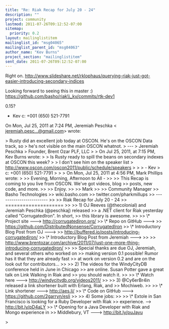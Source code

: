 ```yaml
---
title: "Re: Riak Recap for July 20 - 24"
description: ""
project: community
lastmod: 2011-07-26T09:12:52-07:00
sitemap:
  priority: 0.2
layout: mailinglistitem
mailinglist_id: "msg04065"
mailinglist_parent_id: "msg04063"
author_name: "Kev Burns"
project_section: "mailinglistitem"
sent_date: 2011-07-26T09:12:52-07:00
---
```



Right on.
http://www.slideshare.net/rklophaus/querying-riak-just-got-easier-introducing-secondary-indices

Looking forward to seeing this in master :)
https://github.com/basho/riak\\_kv/commits/rtk-dev1

0.15?

- Kev
c: +001 (650) 521-7791


On Mon, Jul 25, 2011 at 7:24 PM, Jeremiah Peschka &lt;
jeremiah.pesc...@gmail.com&gt; wrote:

&gt; Rusty did an excellent job today at OSCON. He's on the OSCON Data track, so
&gt; he's not visible on the main OSCON whatnot.
&gt; ---
&gt; Jeremiah Peschka
&gt; Founder, Brent Ozar PLF, LLC
&gt;
&gt; On Jul 25, 2011, at 7:15 PM, Kev Burns wrote:
&gt;
&gt; Is Rusty ready to spill the beans on secondary indexes at OSCON this week?
&gt;
&gt; I don't see him on the speaker list
&gt; http://www.oscon.com/oscon2011/public/schedule/speakers
&gt;
&gt;
&gt; - Kev
&gt; c: +001 (650) 521-7791
&gt;
&gt;
&gt; On Mon, Jul 25, 2011 at 4:56 PM, Mark Phillips  wrote:
&gt;
&gt;&gt; Evening, Morning, Afternoon to All -
&gt;&gt;
&gt;&gt; This Recap is coming to you live from OSCON. We've got videos, blog
&gt;&gt; posts, new code, and more.
&gt;&gt;
&gt;&gt; Enjoy.
&gt;&gt;
&gt;&gt; Mark
&gt;&gt;
&gt;&gt; Community Manager
&gt;&gt; Basho Technologies
&gt;&gt; wiki.basho.com
&gt;&gt; twitter.com/pharkmillups
&gt;&gt; ------------------------
&gt;&gt;
&gt;&gt; Riak Recap for July 20 - 24
&gt;&gt; ====================
&gt;&gt;
&gt;&gt; 1) OJ Reeves (@thecolonial) and Jeremiah Peschka (@peschkaj) released
&gt;&gt; a .NET client for Riak yesterday called "CorrugatedIron". In short,
&gt;&gt; this library is awesome.
&gt;&gt;
&gt;&gt; \\* Project site ---&gt; http://corrugatediron.org/
&gt;&gt; \\* Repo on GitHub ---&gt;
&gt;&gt; https://github.com/DistributedNonsense/CorrugatedIron
&gt;&gt; \\* Introductory Blog Post from OJ ---&gt;
&gt;&gt; http://buffered.io/posts/introducing-corrugatediron/
&gt;&gt; \\* Introductory Blog Post from Jeremiah ---&gt;
&gt;&gt;
&gt;&gt; http://www.brentozar.com/archive/2011/07/just-one-more-thing-introducing-corrugatediron/
&gt;&gt;
&gt;&gt; Special thanks are due OJ, Jeremiah, and several others who worked on
&gt;&gt; making version 0.1 possible! Rumor has it that they are already fast
&gt;&gt; at work on version 0.2 and are on the look out for contributors...
&gt;&gt;
&gt;&gt; 2) The videos for the WindyCityDB conference held in June in Chicago
&gt;&gt; are online. Susan Potter gave a great talk on Link Walking in Riak and
&gt;&gt; you should watch it.
&gt;&gt;
&gt;&gt; \\* Watch here ---&gt; http://windycitydb.org/videos2011/
&gt;&gt;
&gt;&gt; 3) @Cy6erBr4in released a link shortener built with Erlang, Riak, and
&gt;&gt; Mochiweb.
&gt;&gt;
&gt;&gt; \\* Link shortener ---&gt; http://aes.li/
&gt;&gt; \\* Code on GitHub ---&gt; https://github.com/2garryn/esli
&gt;&gt;
&gt;&gt; 4) Some jobs:
&gt;&gt;
&gt;&gt; \\* Extole in San Francisco is looking for a Ruby Developer with Riak
&gt;&gt; experience. --&gt; http://bit.ly/pD4aLY
&gt;&gt; \\* Opening for a Java Developer with Riak and Mongo experience in
&gt;&gt; Middlebury, VT ---&gt; http://bit.ly/puJayu

&gt;

